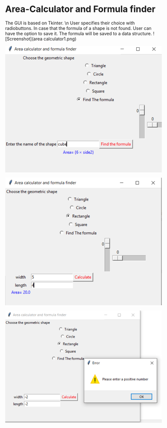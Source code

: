 # Area-Calculator and Formula finder

The GUI is based on Tkinter. \n
User specifies their choice with radiobuttons.
In case that the formula of a shape is not found. User can have the option to save it.
The formula will be saved to a data structure.
![Screenshot](area calculator1.png)





![alt text](https://github.com/Ahmed-Gebril/Area-Calculator/blob/master/area%20calculator%202.PNG)


![alt text](https://github.com/Ahmed-Gebril/Area-Calculator/blob/master/area%20calculator1.PNG)


![alt text](https://github.com/Ahmed-Gebril/Area-Calculator/blob/master/area%20calculator%203.PNG)

